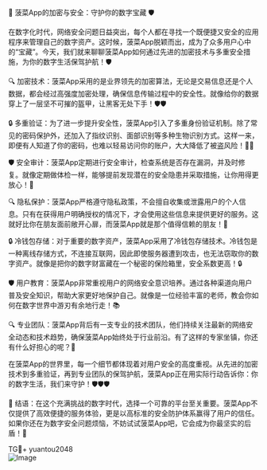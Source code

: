 🎉 菠菜App的加密与安全：守护你的数字宝藏 🛡️

在数字化时代，网络安全问题日益突出，每个人都在寻找一个既便捷又安全的应用程序来管理自己的数字资产。这时候，菠菜App脱颖而出，成为了众多用户心中的“宝藏”。今天，我们就来聊聊菠菜App如何通过先进的加密技术与多重安全措施，为你的数字生活保驾护航！🛡️

🔍 加密技术：菠菜App采用的是业界领先的加密算法，无论是交易信息还是个人数据，都会经过高强度加密处理，确保信息传输过程中的安全性。就像给你的数据穿上了一层坚不可摧的盔甲，让黑客无处下手！🛡️🛡️

🔒 多重验证：为了进一步提升安全性，菠菜App引入了多重身份验证机制。除了常见的密码保护外，还加入了指纹识别、面部识别等多种生物识别方式。这样一来，即便有人知道了你的密码，也难以轻易访问你的账户，大大降低了被盗风险！👏👏

🛡️ 安全审计：菠菜App定期进行安全审计，检查系统是否存在漏洞，并及时修复。就像定期做体检一样，能够提前发现潜在的安全隐患并采取措施，让你用得更放心！🧐

🔍 隐私保护：菠菜App严格遵守隐私政策，不会擅自收集或泄露用户的个人信息。只有在获得用户明确授权的情况下，才会使用这些信息来提供更好的服务。这就好比你在朋友面前敞开心扉，而菠菜App就是那个值得信赖的朋友！🤝

🔒 冷钱包存储：对于重要的数字资产，菠菜App采用了冷钱包存储技术。冷钱包是一种离线存储方式，不连接互联网，因此即使服务器遭到攻击，也无法窃取你的数字资产。就像是把你的数字财富藏在一个秘密的保险箱里，安全系数更高！🔒

🛡️ 用户教育：菠菜App非常重视用户的网络安全意识培养。通过各种渠道向用户普及安全知识，帮助大家更好地保护自己。就像是一位经验丰富的老师，教会你如何在数字世界中游刃有余地行走！📚

🔍 专业团队：菠菜App背后有一支专业的技术团队，他们持续关注最新的网络安全动态和技术趋势，确保菠菜App始终处于行业前沿。有了这样的专家坐镇，你还有什么好担心的呢？🌟

在菠菜App的世界里，每一个细节都体现着对用户安全的高度重视。从先进的加密技术到多重验证，再到专业团队的保驾护航，菠菜App正在用实际行动告诉你：你的数字生活，我们来守护！🛡️🛡️🛡️

🚀 结语：在这个充满挑战的数字时代，选择一个可靠的平台至关重要。菠菜App不仅提供了高效便捷的服务体验，更是以高标准的安全防护体系赢得了用户的信任。如果你还在为数字安全问题烦恼，不妨试试菠菜App吧，它会成为你最坚实的后盾！💪

TG💪+ yuantou2048  
![Image](https://github.com/user-attachments/assets/b096be7b-4918-425d-a280-69484dc5cd6f)